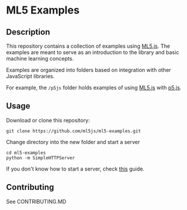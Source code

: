# ML5 Examples

## Description

This repository contains a collection of  examples using [ML5.js](https://github.com/ml5js/ml5-library). The examples are meant to serve as an introduction to the library and basic machine learning concepts.

Examples are organized into folders based on integration with other JavaScript libraries.

For example, the `/p5js` folder holds examples of using [ML5.js](https://github.com/ml5js/ml5-library) with [p5.js](https://p5js.org/).

## Usage

Download or clone this repository:
``` 
git clone https://github.com/ml5js/ml5-examples.git
```

Change directory into the new folder and start a server
```
cd ml5-examples
python -m SimpleHTTPServer
```

If you don't know how to start a server, check [this](https://github.com/processing/p5.js/wiki/Local-server) guide.

## Contributing

See CONTRIBUTING.MD
